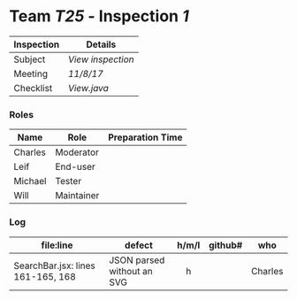 # Team *T25* - Inspection *1*
 
Inspection | Details
----- | -----
Subject | *View inspection*
Meeting | *11/8/17*
Checklist | *View.java*

### Roles
Name | Role | Preparation Time
---- | ---- | ----
Charles | Moderator |
Leif | End-user |
Michael | Tester |
Will | Maintainer |

### Log
file:line | defect | h/m/l | github# | who
--- | --- |:---:|:---:| ---
SearchBar.jsx: lines 161-165, 168 | JSON parsed without an SVG | h | | Charles
